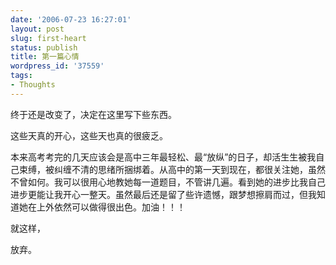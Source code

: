 ```yaml
---
date: '2006-07-23 16:27:01'
layout: post
slug: first-heart
status: publish
title: 第一篇心情
wordpress_id: '37559'
tags:
- Thoughts
---
```


终于还是改变了，决定在这里写下些东西。

这些天真的开心，这些天也真的很疲乏。

本来高考考完的几天应该会是高中三年最轻松、最“放纵”的日子，却活生生被我自己束缚，被纠缠不清的思绪所捆绑着。从高中的第一天到现在，都很关注她，虽然不曾如何。我可以很用心地教她每一道题目，不管讲几遍。看到她的进步比我自己进步更能让我开心一整天。虽然最后还是留了些许遗憾，跟梦想擦肩而过，但我知道她在上外依然可以做得很出色。加油！！！

就这样，

放弃。
